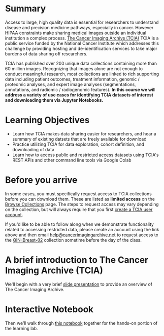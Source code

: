 # Summary
Access to large, high quality data is essential for researchers to understand disease and precision medicine pathways, especially in cancer. However HIPAA constraints make sharing medical images outside an individual institution a complex process. [The Cancer Imaging Archive (TCIA)](https://www.cancerimagingarchive.net/) TCIA is a public service funded by the National Cancer Institute which addresses this challenge by providing hosting and de-identification services to take major burdens of data sharing off researchers.

TCIA has published over 200 unique data collections containing more than 60 million images. Recognizing that images alone are not enough to conduct meaningful research, most collections are linked to rich supporting data including patient outcomes, treatment information, genomic / proteomic analyses, and expert image analyses (segmentations, annotations, and radiomic / radiogenomic features). **In this course we will address a variety of use cases for identifying TCIA datasets of interest and downloading them via Jupyter Notebooks.**

# Learning Objectives

* Learn how TCIA makes data sharing easier for researchers, and hear a summary of existing datsets that are freely available for download
* Practice utilizing TCIA for data exploration, cohort definition, and downloading of data
* Learn how to access public and restricted access datasets using TCIA's REST APIs and other command line tools via Google Colab
  
# Before you arrive
In some cases, you must specifically request access to TCIA collections before you can download them. 
These are listed as **limited access** on the [Browse Collections](https://www.cancerimagingarchive.net/collections/) page. 
The steps to request access may vary depending on the collection, but will always require that you first 
[create a TCIA user account](https://wiki.cancerimagingarchive.net/x/xgHDAg). 

If you'd like to be able to follow along when we demonstrate functionality related to accessing restricted data, 
please create an account using the link above and then email help@cancerimagingarchive.net to request access to the
[QIN-Breast-02](https://doi.org/10.7937/TCIA.2019.4cfm06rr) collection sometime before the day of the class. 

# A brief introduction to The Cancer Imaging Archive (TCIA)
We'll begin with a very brief [slide presentation](https://github.com/RSNA/AI-Deep-Learning-Lab-2023/raw/main/sessions/tcia/RSNA_DLL_intro_2023-11-15.pptx) to provide an overview of The Cancer Imaging Archive.

# Interactive Notebook
Then we'll walk through [this notebook](https://github.com/RSNA/AI-Deep-Learning-Lab-2023/raw/main/sessions/tcia/TCIA_RSNA_Deep_Learning_Lab_2023.ipynb) together for the hands-on portion of the learning lab.

